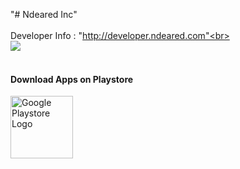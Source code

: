 "# Ndeared Inc"<br><br>
Developer Info : "http://developer.ndeared.com"<br><br>
<img src = "http://developer.ndeared.com/devinfo_screenshot.png" /><br><br>
<h4>Download Apps on Playstore</h4>
<a href="https://play.google.com/store/apps/developer?id=Ndeared+Inc&hl=en">
<img style=" float:left; display:inline"  src="https://upload.wikimedia.org/wikipedia/commons/a/af/Google_Play_Store.svg" width="100" alt="Google Playstore Logo" />
</a>
